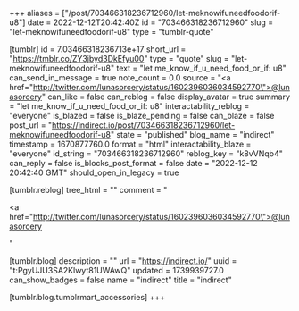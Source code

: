 +++
aliases = ["/post/703466318236712960/let-meknowifuneedfoodorif-u8"]
date = 2022-12-12T20:42:40Z
id = "703466318236712960"
slug = "let-meknowifuneedfoodorif-u8"
type = "tumblr-quote"

[tumblr]
id = 7.03466318236713e+17
short_url = "https://tmblr.co/ZY3jbyd3DkEfyu00"
type = "quote"
slug = "let-meknowifuneedfoodorif-u8"
text = "let me_know_if_u_need_food_or_if: u8"
can_send_in_message = true
note_count = 0.0
source = "<a href=\"http://twitter.com/lunasorcery/status/1602396036034592770\">@lunasorcery</a>"
can_like = false
can_reblog = false
display_avatar = true
summary = "let me_know_if_u_need_food_or_if: u8"
interactability_reblog = "everyone"
is_blazed = false
is_blaze_pending = false
can_blaze = false
post_url = "https://indirect.io/post/703466318236712960/let-meknowifuneedfoodorif-u8"
state = "published"
blog_name = "indirect"
timestamp = 1670877760.0
format = "html"
interactability_blaze = "everyone"
id_string = "703466318236712960"
reblog_key = "k8vVNqb4"
can_reply = false
is_blocks_post_format = false
date = "2022-12-12 20:42:40 GMT"
should_open_in_legacy = true

[tumblr.reblog]
tree_html = ""
comment = "<p><a href=\"http://twitter.com/lunasorcery/status/1602396036034592770\">@lunasorcery</a></p>"

[tumblr.blog]
description = ""
url = "https://indirect.io/"
uuid = "t:PgyUJU3SA2Klwyt81UWAwQ"
updated = 1739939727.0
can_show_badges = false
name = "indirect"
title = "indirect"

[tumblr.blog.tumblrmart_accessories]
+++

